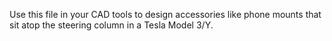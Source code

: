 Use this file in your CAD tools to design accessories like phone mounts that sit atop the steering column in a Tesla Model 3/Y. 
